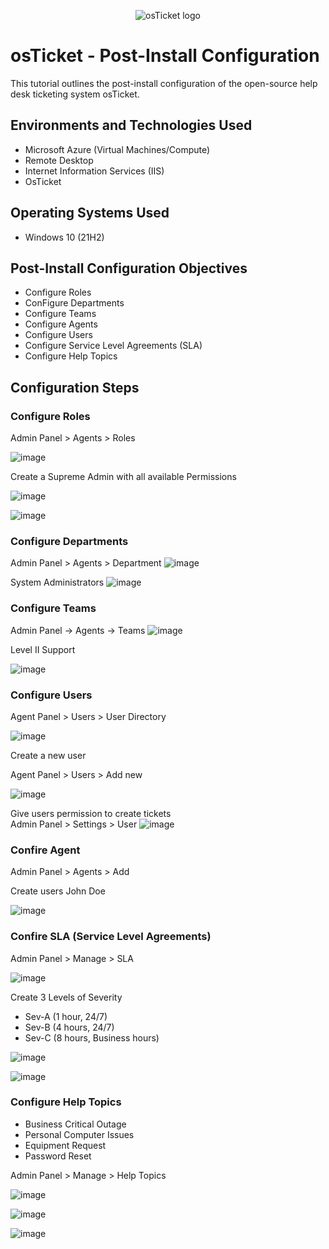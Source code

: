 <p align="center">
<img src="https://i.imgur.com/Clzj7Xs.png" alt="osTicket logo"/>
</p>

<h1>osTicket - Post-Install Configuration</h1>
This tutorial outlines the post-install configuration of the open-source help desk ticketing system osTicket.<br />


<h2>Environments and Technologies Used</h2>

- Microsoft Azure (Virtual Machines/Compute)
- Remote Desktop
- Internet Information Services (IIS)
- OsTicket 

<h2>Operating Systems Used </h2>

- Windows 10</b> (21H2)

<h2>Post-Install Configuration Objectives</h2>

- Configure Roles
- ConFigure Departments
- Configure Teams
- Configure Agents
- Configure Users
- Configure Service Level Agreements (SLA)
- Configure Help Topics

<h2>Configuration Steps</h2>

<p>
  
<h3>Configure Roles</h3>

Admin Panel > Agents > Roles

![image](https://github.com/YArroliga/Os-ticket-configure/assets/139689160/94456706-0b5b-4830-9dd3-1779ff633037)

 
Create a Supreme Admin with all available Permissions

![image](https://github.com/YArroliga/Os-ticket-configure/assets/139689160/0212ac84-1412-496d-9246-b41b5c40cd81)

![image](https://github.com/YArroliga/Os-ticket-configure/assets/139689160/85950fd7-9fed-4744-b997-f0f9d97a43d1)



<h3>Configure Departments</h3>


Admin Panel > Agents > Department 
![image](https://github.com/YArroliga/Os-ticket-configure/assets/139689160/69f29479-c523-462b-94b4-b30fe55f8beb)

System Administrators 
![image](https://github.com/YArroliga/Os-ticket-configure/assets/139689160/8b83d816-d1ad-4bac-a18c-9221c285b851)



<h3>Configure Teams</h3>

Admin Panel -> Agents -> Teams
![image](https://github.com/YArroliga/Os-ticket-configure/assets/139689160/b6aa7284-ad6f-496e-96da-458d4622115c)

Level II Support 

![image](https://github.com/YArroliga/Os-ticket-configure/assets/139689160/e3ebe565-ee2b-4e55-b9c5-9d7754cca10b)



<h3>Configure Users</h3>

Agent Panel > Users > User Directory 

![image](https://github.com/YArroliga/Os-ticket-configure/assets/139689160/ac2f2316-32a0-4036-b2b8-d63794cc0a12)

Create a new user
<p>Agent Panel > Users > Add new</p>

![image](https://github.com/YArroliga/Os-ticket-configure/assets/139689160/37b6cf79-86f2-42a5-9a23-4678b8ec3c39)



Give users permission to create tickets  
Admin Panel > Settings > User 
![image](https://github.com/YArroliga/Os-ticket-configure/assets/139689160/aff6457e-d419-4c9a-b751-483b115cc7f5)

<h3>Confire Agent</h3>

Admin Panel > Agents > Add 
<p>Create users John Doe</p>

![image](https://github.com/YArroliga/Os-ticket-configure/assets/139689160/351f3f03-8c13-421d-8a0d-532f7b793e8f)



<h3>Confire SLA (Service Level Agreements)</h3>
<p>Admin Panel > Manage > SLA </p>

![image](https://github.com/YArroliga/Os-ticket-configure/assets/139689160/05112643-25d7-44f9-b2ef-4b3904fc63c0)

Create 3 Levels of Severity 
- Sev-A (1 hour, 24/7)
- Sev-B (4 hours, 24/7)
- Sev-C (8 hours, Business hours)

![image](https://github.com/YArroliga/Os-ticket-configure/assets/139689160/5b9e42ab-1c57-468d-8afe-5dee39db8894)

![image](https://github.com/YArroliga/Os-ticket-configure/assets/139689160/383e8627-edaf-4aad-a936-5ad46b8c2171)

<h3>Configure Help Topics</h3>

- Business Critical Outage
- Personal Computer Issues
- Equipment Request
- Password Reset

  

<p>Admin Panel > Manage > Help Topics </p>

![image](https://github.com/YArroliga/Os-ticket-configure/assets/139689160/0df105ed-a79b-4512-a5be-467918ff1909)

![image](https://github.com/YArroliga/Os-ticket-configure/assets/139689160/7f31eb46-509f-4ca2-89bd-32bf7cb0a131)

![image](https://github.com/YArroliga/Os-ticket-configure/assets/139689160/2a328a0e-7e35-4a68-92dd-c7aa373fa78b)


